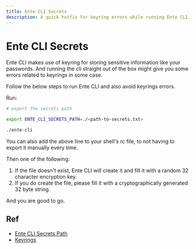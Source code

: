 ```yaml
---
title: Ente CLI Secrets 
description: A quick hotfix for keyring errors while running Ente CLI. 
---
```


# Ente CLI Secrets 

Ente CLI makes use of keyring for storing sensitive information 
like your passwords. And running the cli straight out of the 
box might give you some errors related to keyrings in some case. 

Follow the below steps to run Ente CLI and also avoid keyrings errors. 

Run:

```sh 
# export the secrets path

export ENTE_CLI_SECRETS_PATH=./<path-to-secrets.txt>

./ente-cli
```
You can also add the above line to your shell's rc file, to not 
having to export it manually every time.

Then one of the following:

1. If the file doesn't exist, Ente CLI will create it and fill it with a random 32 character encryption key.
2. If you do create the file, please fill it with a cryptographically generated 32 byte string.

And you are good to go.

## Ref 

- [Ente CLI Secrets Path](https://www.reddit.com/r/selfhosted/comments/1gc09il/comment/lu2hox2/?utm_source=share&utm_medium=web3x&utm_name=web3xcss&utm_term=1&utm_content=share_button)
- [Keyrings](https://man7.org/linux/man-pages/man7/keyrings.7.html)
